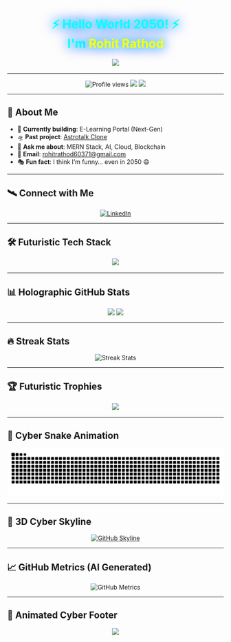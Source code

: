 <!-- Futuristic Neon Intro -->
<h1 align="center" style="color:#0ff; text-shadow: 0 0 20px #0ff, 0 0 30px #00f;">
  ⚡ Hello World 2050! ⚡<br>
  I'm <span style="color:#ff0;">Rohit Rathod</span>
</h1>

<!-- Glitch Typing Effect -->
<p align="center">
  <img src="https://readme-typing-svg.herokuapp.com?font=Orbitron&size=28&duration=4000&color=0FF&center=true&vCenter=true&width=800&lines=Full-Stack+JavaScript+Developer;MERN+Stack+Specialist;Futuristic+Tech+Lover;AI+%7C+Cloud+%7C+Blockchain;Welcome+to+My+Cyber+Space" />
</p>

---

<!-- Profile Views & Social Badges -->
<p align="center">
  <img src="https://komarev.com/ghpvc/?username=rohitrathod9033&label=Profile%20Visits&color=09f&style=for-the-badge" alt="Profile views" />
  <img src="https://img.shields.io/github/followers/rohitrathod9033?style=for-the-badge&color=ff0" />
  <img src="https://img.shields.io/github/stars/rohitrathod9033?style=for-the-badge&color=0f0" />
</p>

---

## 🚀 About Me  
- 🌌 **Currently building**: E-Learning Portal (Next-Gen)  
- 🛸 **Past project**: [Astrotalk Clone](https://astrotalk-clone.netlify.app/)  
- 🤖 **Ask me about**: MERN Stack, AI, Cloud, Blockchain  
- 📡 **Email**: rohitrathod60371@gmail.com  
- 🎭 **Fun fact**: I think I’m funny… even in 2050 😄

---

## 🛰️ Connect with Me
<p align="center">
  <a href="https://www.linkedin.com/in/rohittrathodd18/" target="_blank">
    <img src="https://skillicons.dev/icons?i=linkedin" alt="LinkedIn" />
  </a>
</p>

---

## 🛠️ Futuristic Tech Stack
<p align="center">
  <img src="https://skillicons.dev/icons?i=react,nodejs,express,mongodb,tailwind,aws,docker,js,html,css,sass,mysql" />
</p>

---

## 📊 Holographic GitHub Stats
<div align="center">
  <img src="https://github-readme-stats.vercel.app/api?username=rohitrathod9033&show_icons=true&theme=highcontrast&hide_border=true" height="180px" />
  <img src="https://github-readme-stats.vercel.app/api/top-langs/?username=rohitrathod9033&layout=compact&theme=highcontrast&hide_border=true" height="180px" />
</div>

---

## 🔥 Streak Stats
<p align="center">
  <img src="https://github-readme-streak-stats.herokuapp.com/?user=rohitrathod9033&theme=neon-dark&hide_border=true" alt="Streak Stats" />
</p>

---

## 🏆 Futuristic Trophies
<p align="center">
  <img src="https://github-profile-trophy.vercel.app/?username=rohitrathod9033&theme=matrix&no-frame=true&margin-w=15&margin-h=15" />
</p>

---

## 🐍 Cyber Snake Animation
<p align="center">
  <img src="https://github.com/rohitrathod9033/rohitrathod9033/blob/output/github-contribution-grid-snake-dark.svg" alt="Snake animation" />
</p>

---

## 🌌 3D Cyber Skyline
<p align="center">
  <a href="https://skyline.github.com/rohitrathod9033">
    <img src="https://user-images.githubusercontent.com/73097560/115834477-dbab4500-a447-11eb-908a-139a6edaec5c.gif" alt="GitHub Skyline" />
  </a>
</p>

---

## 📈 GitHub Metrics (AI Generated)
<p align="center">
  <img src="https://github.com/rohitrathod9033/rohitrathod9033/blob/main/github-metrics.svg" alt="GitHub Metrics" />
</p>

---

## 🎯 Animated Cyber Footer
<p align="center">
  <img src="https://media.giphy.com/media/ZVik7pBtu9dNS/giphy.gif" width="500" />
</p>
